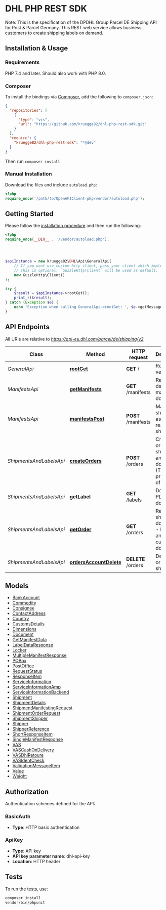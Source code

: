 # DHL PHP REST SDK

Note: This is the specification of the DPDHL Group Parcel DE Shipping API for Post & Parcel Germany. This REST web service allows business customers to create shipping labels on demand.



## Installation & Usage

### Requirements

PHP 7.4 and later.
Should also work with PHP 8.0.

### Composer

To install the bindings via [Composer](https://getcomposer.org/), add the following to `composer.json`:

```json
{
  "repositories": [
    {
      "type": "vcs",
      "url": "https://github.com/kruegge82/dhl-php-rest-sdk.git"
    }
  ],
  "require": {
    "kruegge82/dhl-php-rest-sdk": "*@dev"
  }
}
```

Then run `composer install`

### Manual Installation

Download the files and include `autoload.php`:

```php
<?php
require_once('/path/to/OpenAPIClient-php/vendor/autoload.php');
```

## Getting Started

Please follow the [installation procedure](#installation--usage) and then run the following:

```php
<?php
require_once(__DIR__ . '/vendor/autoload.php');




$apiInstance = new kruegge82\DHL\Api\GeneralApi(
    // If you want use custom http client, pass your client which implements `GuzzleHttp\ClientInterface`.
    // This is optional, `GuzzleHttp\Client` will be used as default.
    new GuzzleHttp\Client()
);

try {
    $result = $apiInstance->rootGet();
    print_r($result);
} catch (Exception $e) {
    echo 'Exception when calling GeneralApi->rootGet: ', $e->getMessage(), PHP_EOL;
}

```

## API Endpoints

All URIs are relative to *https://api-eu.dhl.com/parcel/de/shipping/v2*

Class | Method | HTTP request | Description
------------ | ------------- | ------------- | -------------
*GeneralApi* | [**rootGet**](docs/Api/GeneralApi.md#rootget) | **GET** / | Return API version
*ManifestsApi* | [**getManifests**](docs/Api/ManifestsApi.md#getmanifests) | **GET** /manifests | Retrieve daily manifest document
*ManifestsApi* | [**manifestsPost**](docs/Api/ManifestsApi.md#manifestspost) | **POST** /manifests | Mark shipments as being ready for shipping
*ShipmentsAndLabelsApi* | [**createOrders**](docs/Api/ShipmentsAndLabelsApi.md#createorders) | **POST** /orders | Create one or more shipments and their documents. (This is the primary call of the API.)
*ShipmentsAndLabelsApi* | [**getLabel**](docs/Api/ShipmentsAndLabelsApi.md#getlabel) | **GET** /labels | Download PDF document
*ShipmentsAndLabelsApi* | [**getOrder**](docs/Api/ShipmentsAndLabelsApi.md#getorder) | **GET** /orders | Retrieve shipment documents - labels and customs documents
*ShipmentsAndLabelsApi* | [**ordersAccountDelete**](docs/Api/ShipmentsAndLabelsApi.md#ordersaccountdelete) | **DELETE** /orders | Delete one or more shipments

## Models

- [BankAccount](docs/Model/BankAccount.md)
- [Commodity](docs/Model/Commodity.md)
- [Consignee](docs/Model/Consignee.md)
- [ContactAddress](docs/Model/ContactAddress.md)
- [Country](docs/Model/Country.md)
- [CustomsDetails](docs/Model/CustomsDetails.md)
- [Dimensions](docs/Model/Dimensions.md)
- [Document](docs/Model/Document.md)
- [GetManifestData](docs/Model/GetManifestData.md)
- [LabelDataResponse](docs/Model/LabelDataResponse.md)
- [Locker](docs/Model/Locker.md)
- [MultipleManifestResponse](docs/Model/MultipleManifestResponse.md)
- [POBox](docs/Model/POBox.md)
- [PostOffice](docs/Model/PostOffice.md)
- [RequestStatus](docs/Model/RequestStatus.md)
- [ResponseItem](docs/Model/ResponseItem.md)
- [ServiceInformation](docs/Model/ServiceInformation.md)
- [ServiceInformationAmp](docs/Model/ServiceInformationAmp.md)
- [ServiceInformationBackend](docs/Model/ServiceInformationBackend.md)
- [Shipment](docs/Model/Shipment.md)
- [ShipmentDetails](docs/Model/ShipmentDetails.md)
- [ShipmentManifestingRequest](docs/Model/ShipmentManifestingRequest.md)
- [ShipmentOrderRequest](docs/Model/ShipmentOrderRequest.md)
- [ShipmentShipper](docs/Model/ShipmentShipper.md)
- [Shipper](docs/Model/Shipper.md)
- [ShipperReference](docs/Model/ShipperReference.md)
- [ShortResponseItem](docs/Model/ShortResponseItem.md)
- [SingleManifestResponse](docs/Model/SingleManifestResponse.md)
- [VAS](docs/Model/VAS.md)
- [VASCashOnDelivery](docs/Model/VASCashOnDelivery.md)
- [VASDhlRetoure](docs/Model/VASDhlRetoure.md)
- [VASIdentCheck](docs/Model/VASIdentCheck.md)
- [ValidationMessageItem](docs/Model/ValidationMessageItem.md)
- [Value](docs/Model/Value.md)
- [Weight](docs/Model/Weight.md)

## Authorization

Authentication schemes defined for the API:
### BasicAuth

- **Type**: HTTP basic authentication

### ApiKey

- **Type**: API key
- **API key parameter name**: dhl-api-key
- **Location**: HTTP header


## Tests

To run the tests, use:

```bash
composer install
vendor/bin/phpunit
```